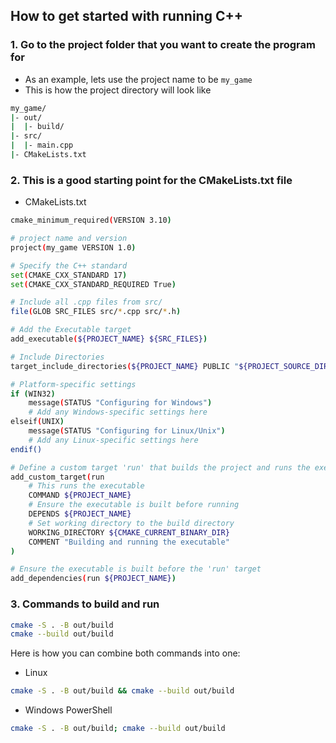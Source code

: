 ## How to get started with running C++

### 1. Go to the project folder that you want to create the program for
   - As an example, lets use the project name to be `my_game`
   - This is how the project directory will look like
   ```bash
   my_game/
   |- out/
   |  |- build/
   |- src/
   |  |- main.cpp
   |- CMakeLists.txt
   ```

### 2. This is a good starting point for the CMakeLists.txt file
- CMakeLists.txt
```bash
cmake_minimum_required(VERSION 3.10)

# project name and version
project(my_game VERSION 1.0)

# Specify the C++ standard
set(CMAKE_CXX_STANDARD 17)
set(CMAKE_CXX_STANDARD_REQUIRED True)

# Include all .cpp files from src/
file(GLOB SRC_FILES src/*.cpp src/*.h)

# Add the Executable target
add_executable(${PROJECT_NAME} ${SRC_FILES})

# Include Directories
target_include_directories(${PROJECT_NAME} PUBLIC "${PROJECT_SOURCE_DIR}/src")

# Platform-specific settings
if (WIN32)
    message(STATUS "Configuring for Windows")
    # Add any Windows-specific settings here
elseif(UNIX)
    message(STATUS "Configuring for Linux/Unix")
    # Add any Linux-specific settings here
endif()

# Define a custom target 'run' that builds the project and runs the executable
add_custom_target(run
    # This runs the executable
    COMMAND ${PROJECT_NAME}   
    # Ensure the executable is built before running
    DEPENDS ${PROJECT_NAME}   
    # Set working directory to the build directory
    WORKING_DIRECTORY ${CMAKE_CURRENT_BINARY_DIR}  
    COMMENT "Building and running the executable"
)

# Ensure the executable is built before the 'run' target
add_dependencies(run ${PROJECT_NAME})
```

### 3. Commands to build and run
```bash
cmake -S . -B out/build
cmake --build out/build
```
Here is how you can combine both commands into one:
- Linux
```bash 
cmake -S . -B out/build && cmake --build out/build
```
- Windows PowerShell
```bash 
cmake -S . -B out/build; cmake --build out/build
```


